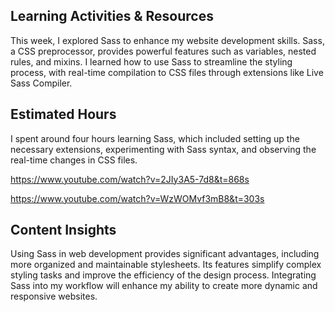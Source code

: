 ## Learning Activities & Resources

This week, I explored Sass to enhance my website development skills. Sass, a CSS preprocessor, provides powerful features such as variables, nested rules, and mixins. I learned how to use Sass to streamline the styling process, with real-time compilation to CSS files through extensions like Live Sass Compiler.

## Estimated Hours

I spent around four hours learning Sass, which included setting up the necessary extensions, experimenting with Sass syntax, and observing the real-time changes in CSS files.

https://www.youtube.com/watch?v=2JIy3A5-7d8&t=868s

https://www.youtube.com/watch?v=WzWOMvf3mB8&t=303s

## Content Insights

Using Sass in web development provides significant advantages, including more organized and maintainable stylesheets. Its features simplify complex styling tasks and improve the efficiency of the design process. Integrating Sass into my workflow will enhance my ability to create more dynamic and responsive websites.
